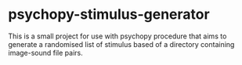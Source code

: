 # psychopy-stimulus-generator
This is a small project for use with psychopy procedure that aims to generate a randomised list of stimulus based of a directory containing image-sound file pairs.
